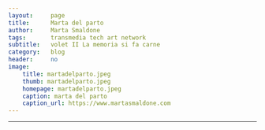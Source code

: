 ```yaml
---
layout:     page
title:      Marta del parto
author:     Marta Smaldone
tags: 		transmedia tech art network
subtitle:  	volet II La memoria si fa carne
category:   blog
header:     no
image:
    title: martadelparto.jpeg
    thumb: martadelparto.jpeg
    homepage: martadelparto.jpeg
    caption: marta del parto
    caption_url: https://www.martasmaldone.com
---
```

<!-- Start Writing Below in Markdown -->





---


